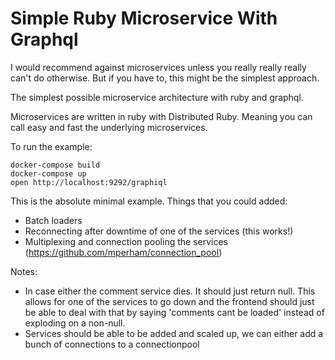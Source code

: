 # Simple Ruby Microservice With Graphql

I would recommend against microservices unless you really really really can't do otherwise. But if you have to, this might be the simplest approach.

The simplest possible microservice architecture with ruby and graphql.

Microservices are written in ruby with Distributed Ruby. Meaning you can call easy and fast the underlying microservices.

To run the example:

```
docker-compose build
docker-compose up
open http://localhost:9292/graphiql
```

This is the absolute minimal example. 
Things that you could added:

- Batch loaders
- Reconnecting after downtime of one of the services (this works!)
- Multiplexing and connection pooling the services (https://github.com/mperham/connection_pool)

Notes:

- In case either the comment service dies. It should just return null. This allows for one of the services to go down and the frontend should just be able to deal with that by saying 'comments cant be loaded' instead of exploding on a non-null.
- Services should be able to be added and scaled up, we can either add a bunch of connections to a connectionpool

